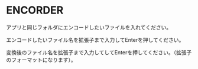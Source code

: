# ENCORDER

アプリと同じフォルダにエンコードしたいファイルを入れてください。

エンコードしたいファイル名を拡張子まで入力してEnterを押してください。

変換後のファイル名を拡張子まで入力してしてEnterを押してください。（拡張子のフォーマットになります）。

